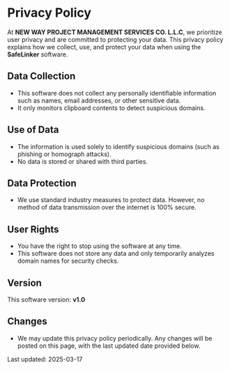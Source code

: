 # Privacy Policy

At **NEW WAY PROJECT MANAGEMENT SERVICES CO. L.L.C**, we prioritize user privacy and are committed to protecting your data. This privacy policy explains how we collect, use, and protect your data when using the **SafeLinker** software.

## Data Collection
- This software does not collect any personally identifiable information such as names, email addresses, or other sensitive data.
- It only monitors clipboard contents to detect suspicious domains.

## Use of Data
- The information is used solely to identify suspicious domains (such as phishing or homograph attacks).
- No data is stored or shared with third parties.

## Data Protection
- We use standard industry measures to protect data. However, no method of data transmission over the internet is 100% secure.

## User Rights
- You have the right to stop using the software at any time.
- This software does not store any data and only temporarily analyzes domain names for security checks.

## Version
This software version: **v1.0**

## Changes
- We may update this privacy policy periodically. Any changes will be posted on this page, with the last updated date provided below.

Last updated: 2025-03-17
